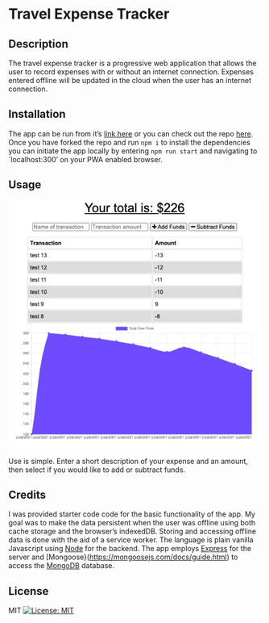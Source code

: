 Travel Expense Tracker
==================

## Description 
The travel expense tracker is a  progressive web application that allows the user to record expenses with or without an internet connection. Expenses entered offline will be updated in the cloud when the user has an internet connection.

## Installation
The app can be run from it’s [link here](herokulink) or you can check out the repo [here](https://github.com/hkfernandez/travel-budget). Once you have forked the repo and run `npm i` to install the dependencies you can initiate the app locally by entering `npm run start` and navigating to `localhost:300’ on your PWA enabled browser. 

## Usage 
![Application Image](./public/assets/images/budget-tracker.png)

Use is simple. Enter a short description of your expense and an amount, then select if you would like to add or subtract funds. 

## Credits
I was provided starter code code for the basic functionality of the app. My goal was to make the data persistent when the user was offline using both cache storage and the browser’s indexedDB. Storing and accessing offline data is done with the aid of a service worker. The language is plain vanilla Javascript using [Node](https://nodejs.org/en/) for the backend. The app employs [Express](https://expressjs.com/) for the server and [Mongoose}(https://mongoosejs.com/docs/guide.html) to access the [MongoDB](https://www.mongodb.com/) database. 

## License
MIT
[![License: MIT](https://img.shields.io/badge/License-MIT-yellow.svg)](https://opensource.org/licenses/MIT)

